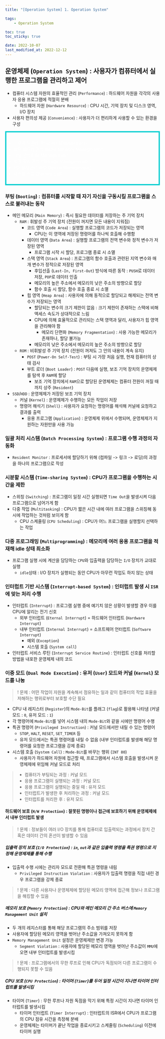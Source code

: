 ```yaml
---
title: "[Operation System] 1. Operation System"

tags:
    - Operation System

toc: true
toc_sticky: true

date: 2022-10-07
last_modified_at: 2022-12-12
---
```


## 운영체제 (```Operation System```) : 사용자가 컴퓨터에서 실행한 프로그램을 관리하고 제어

- 컴퓨터 시스템 자원의 효율적인 관리 (```Performance```) : 하드웨어 자원을 각각의 사용자 응용 프로그램에 적절히 분배
  - 하드웨어 자원 (```Hardware Resource```) : CPU 시간, 기억 장치 및 디스크 영역, I/O 장치
- 사용자 편의성 제공 (```Convenience```) : 사용자가 더 편리하게 사용할 수 있는 환경을 구성

<div style="color: white; padding: 2% 0% 2% 0%; border: 4px solid #00CED1;">
    <ul>
        <li>프로세스 관리 (Process Management)</li>
        <li>메인 메모리 관리 (Main Memory Management)</li>
        <li>파일 관리(File Management)</li>
        <li>저장 장치 관리 (Storage Management)</li>
        <li>I/O 장치 관리 (I/O Device Management)</li>
        <li>시스템 호출 (System call)</li>
    </ul>
</div>


### 부팅 (```Booting```) : 컴퓨터를 시작할 때 자기 자신을 구동시킬 프로그램을 스스로 불러내는 동작
- 메인 메모리 (```Main Memory```) : 즉시 필요한 데이터를 저장하는 주 기억 장치
  - ```RAM``` : 휘발성 주 기억 장치 (전원이 꺼지면 모든 내용이 지워짐)
    - 코드 영역 (```Code Area```) : 실행할 프로그램의 코드가 저장되는 영역
      - CPU는 이 영역에 저장된 명령어를 하나씩 호출해 수행함
    - 데이터 영역 (```Data Area```) : 실행할 프로그램의 전역 변수와 정적 변수가 저장된 영역
      - 프로그램 시작 시 할당, 프로그램 종료 시 소멸
    - 스택 영역 (```Stack Area```) : 프로그램의 함수 호출과 관련된 지역 변수와 매개 변수가 정적으로 저장된 영역
      - 후입선출 (```Last-In, First-Out```) 방식에 따른 동작 : ```PUSH```로 데이터 저장, ```POP```로 데이터 인출 
      - 메모리의 높은 주소에서 메모리의 낮은 주소의 방향으로 할당 
      - 함수 호출 시 할당, 함수 호출 종료 시 소멸
    - 힙 영역 (```Heap Area```) : 사용자에 의해 동적으로 할당되고 해제되는 전역 변수가 저장되는 영역
      - 할당되는 변수의 크기 제한이 없음 : 크기 제한이 존재하는 스택에 비해 액세스 속도가 상대적으로 느림
      - CPU에 의해 효율적으로 관리되는 스택 영역과 달리, 사용자가 힙 영역을 관리해야 함
        - 메모리 단편화 (```Memory Fragmentation```) : 사용 가능한 메모리가 존재하나, 할당 불가능
      - 메모리의 낮은 주소에서 메모리의 높은 주소의 방향으로 할당
  - ```ROM``` : 비휘발성 주 기억 장치 (전원이 꺼져도 그 안의 내용이 계속 유지)
    - ```POST``` (```Power-On Self-Test```) : 부팅 시 가장 처음 실행, 현재 컴퓨터의 상태 검사
    - 부트 로더 (```Boot Loader```) : ```POST``` 다음에 실행, 보조 기억 장치의 운영체제를 탐색 후 ```RAM```에 할당
      - 보조 기억 장치에서 ```RAM```으로 할당된 운영체제는 컴퓨터 전원이 꺼질 때까지 상주 (```Resident```)
- ```SSD```/```HDD``` : 운영체제가 저장된 보조 기억 장치
  - 커널 (```Kernel```) : 운영체제가 수행하는 모든 작업이 저장
  - 명령어 해석기 (```Shell```) : 사용자가 요청하는 명령어를 해석해 커널에 요청하고 결과를 출력
    - 응용 프로그램 (```Application```) : 운영체제 위에서 수행되며, 운영체제가 지원하는 자원만을 사용 가능

### 일괄 처리 시스템 (```Batch Processing System```) : 프로그램 수행 과정의 자동화
- ```Resident Monitor``` : 프로세서에 할당하기 위해 (컴파일 -> 링크 -> 로딩)의 과정을 하나의 프로그램으로 작성

### 시분할 시스템 (```Time-sharing System```) : CPU가 프로그램을 수행하는 시간을 제한
- 스위칭 (```Switching```) : 프로그램이 일정 시간 실행되면 ```Time Out```을 발생시켜 다음 프로그램으로 넘어가게 함
- 다중 작업 (```Multitasking```) : CPU가 짧은 시간 내에 여러 프로그램을 스위칭해 동시에 작업하는 것처럼 보이게 함
  - CPU 스케줄링 (```CPU Scheduling```) : CPU가 어느 프로그램을 실행할지 선택하는 작업

### 다중 프로그래밍 (```Multiprogramming```) : 메모리에 여러 응용 프로그램을 적재해 idle 상태 최소화
- 프로그램 실행 시에 계산을 담당하는 ```CPU```와 입출력을 담당하는 ```I/O``` 장치가 교대로 실행
  - ```idle```상태 : I/O 장치가 실행되는 동안 CPU가 아무런 작업도 하지 않는 상태

### 인터럽트 기반 시스템 (```Interrupt-based System```) : 인터럽트 발생 시 ```ISR```에 맞는 처리 수행
- 인터럽트 (```Interrupt```) : 프로그램 실행 중에 예기치 않은 상황이 발생할 경우 이를 CPU에 알리는 전기 신호
  - 외부 인터럽트 (```Eternal Interrupt```) = 하드웨어 인터럽트 (```Hardware Interrupt```)
  - 내부 인터럽트 (```Internal Interrupt```) = 소프트웨어 언터럽트 (```Software Interrupt```)
    - 예외 (```Exception```)
    - 시스템 호출 (```System call```)
- 인터럽트 서비스 루틴 (```Interrupt Service Routine```) : 인터럽트 신호를 처리할 방법을 내포한 운영체제 내의 코드

### 이중 모드 (```Dual Mode Execution```) : 유저 (```User```) 모드와 커널 (```Kernel```) 모드를 나눔

> ! 문제 : 어떤 작업이 자원을 계속해서 점유하는 일과 같이 컴퓨터의 작업 효율을 저해하는 행위로부터 보호할 수단 필요

- CPU 내 레지스터 (```Register```)의 ```Mode-Bit```를 플래그 (```flag```)로 활용해 나타냄 (커낼 모드 : ```0```, 유저 모드 : ```1```)
- 각 명령어에 ```Mode-Bit```를 넣어 시스템 내의 ```Mode-Bit```와 같을 시에만 명령어 수행
- 특권 명령어 (```Privileged Instruction```) : 커널 모드에서만 내릴 수 있는 명령어
  - ```STOP```, ```HALT```, ```RESET```, ```SET_TIMER``` 등
  - 유저 모드에서는 특권 명령어를 내릴 수 없음 (내부 인터럽트를 발생해 해당 명령어를 요청한 프로그램을 강제 종료)
- 시스템 호출 (```System Call```) : ```Mode-Bit```를 바꾸는 행위 (```INT 80```)
  - 사용자가 하드웨어 자원에 접근할 때, 프로그램에서 시스템 호출을 발생시켜 운영체제에 위임해 커널 모드로 처리

> - 컴퓨터가 부팅되는 과정 : 커널 모드
> - 응용 프로그램이 실행되는 과정 : 커널 모드
> - 응용 프로그램이 실행되는 중일 때 : 유저 모드
> - 인터럽트가 발생한 후 처리하는 과정 : 커널 모드
> - 인터럽트를 처리한 후 : 유저 모드

#### 하드웨어 보호 (```H/W Protection```) : 잘못된 명령이나 접근에 보호하기 위해 운영체제에서 내부 인터럽트 발생

> ! 문제 : 정보들이 여러 I/O 장치를 통해 컴퓨터로 입출력되는 과정에서 장치 간 혹은 데이터 간의 혼선이 발생할 수 있음

##### 입출력 장치 보호 (```I/O Protection```) : ```in```, ```out```과 같은 입출력 명령을 특권 명령으로 지정해 운영체제를 통해 수행
- 입출력 수행 시에는 관리자 모드로 전환해 특권 명령을 내림
  - ```Privileged Instruction Violation``` : 사용자가 입출력 명령을 직접 내린 경우 프로그램을 강제 종료 

> ! 문제 : 다른 사용자나 운영체제에 할당된 메모리 영역에 접근해 정보나 프로그램을 해킹할 수 있음

##### 메모리 보호 (```Memory Protection```) : CPU와 메인 메모리 간 주소 버스에 ```Memory Management Unit``` 설치
- 두 개의 레지스터를 통해 해당 프로그램의 주소 범위를 저장
- 사용자에 할당된 메모리 영역을 벗어난 주소값을 가져오지 못하게 함
- ```Memory Management Unit``` 설정은 운영체제만 변경 가능
  - ```Segment Violation``` : 사용자에 할당된 메모리 영역을 벗어난 주소값이 ```MMU```에 오면 내부 인터럽트를 발생시킴

> ! 문제 : 프로그램에서의 무한 루프로 인해 CPU가 독점되어 다른 프로그램이 수행되지 못할 수 있음

##### CPU 보호 (```CPU Protection```) : 타이머 (```Timer```)를 두어 일정 시간이 지나면 타이머 인터럽트를 발생시킴
- 타이머 (```Timer```) : 무한 루프나 자원 독점을 막기 위해 특정 시간이 지나면 타이머 인터럽트를 발생시킴
  - 타이머 인터럽트 (```Timer Interrupt```) : 인터럽트의 ISR에서 CPU가 프로그램의 CPU 점유 시간을 측정해 분배
  - 운영체제는 타이머가 끝난 작업을 종료시키고 스케줄링 (```Scheduling```) 이전에 타이머 실행